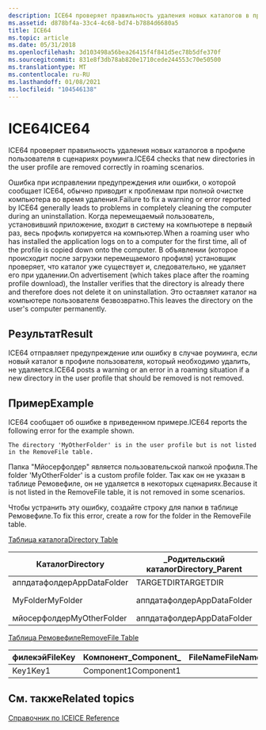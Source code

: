 ```yaml
---
description: ICE64 проверяет правильность удаления новых каталогов в профиле пользователя в сценариях роуминга.
ms.assetid: d878bf4a-33c4-4c68-bd74-b7884d6680a5
title: ICE64
ms.topic: article
ms.date: 05/31/2018
ms.openlocfilehash: 3d103498a56bea26415f4f841d5ec78b5dfe370f
ms.sourcegitcommit: 831e8f3db78ab820e1710cede244553c70e50500
ms.translationtype: MT
ms.contentlocale: ru-RU
ms.lasthandoff: 01/08/2021
ms.locfileid: "104546138"
---
```

# <a name="ice64"></a><span data-ttu-id="f0ba7-103">ICE64</span><span class="sxs-lookup"><span data-stu-id="f0ba7-103">ICE64</span></span>

<span data-ttu-id="f0ba7-104">ICE64 проверяет правильность удаления новых каталогов в профиле пользователя в сценариях роуминга.</span><span class="sxs-lookup"><span data-stu-id="f0ba7-104">ICE64 checks that new directories in the user profile are removed correctly in roaming scenarios.</span></span>

<span data-ttu-id="f0ba7-105">Ошибка при исправлении предупреждения или ошибки, о которой сообщает ICE64, обычно приводит к проблемам при полной очистке компьютера во время удаления.</span><span class="sxs-lookup"><span data-stu-id="f0ba7-105">Failure to fix a warning or error reported by ICE64 generally leads to problems in completely cleaning the computer during an uninstallation.</span></span> <span data-ttu-id="f0ba7-106">Когда перемещаемый пользователь, установивший приложение, входит в систему на компьютере в первый раз, весь профиль копируется на компьютер.</span><span class="sxs-lookup"><span data-stu-id="f0ba7-106">When a roaming user who has installed the application logs on to a computer for the first time, all of the profile is copied down onto the computer.</span></span> <span data-ttu-id="f0ba7-107">В объявлении (которое происходит после загрузки перемещаемого профиля) установщик проверяет, что каталог уже существует и, следовательно, не удаляет его при удалении.</span><span class="sxs-lookup"><span data-stu-id="f0ba7-107">On advertisement (which takes place after the roaming profile download), the Installer verifies that the directory is already there and therefore does not delete it on uninstallation.</span></span> <span data-ttu-id="f0ba7-108">Это оставляет каталог на компьютере пользователя безвозвратно.</span><span class="sxs-lookup"><span data-stu-id="f0ba7-108">This leaves the directory on the user's computer permanently.</span></span>

## <a name="result"></a><span data-ttu-id="f0ba7-109">Результат</span><span class="sxs-lookup"><span data-stu-id="f0ba7-109">Result</span></span>

<span data-ttu-id="f0ba7-110">ICE64 отправляет предупреждение или ошибку в случае роуминга, если новый каталог в профиле пользователя, который необходимо удалить, не удаляется.</span><span class="sxs-lookup"><span data-stu-id="f0ba7-110">ICE64 posts a warning or an error in a roaming situation if a new directory in the user profile that should be removed is not removed.</span></span>

## <a name="example"></a><span data-ttu-id="f0ba7-111">Пример</span><span class="sxs-lookup"><span data-stu-id="f0ba7-111">Example</span></span>

<span data-ttu-id="f0ba7-112">ICE64 сообщает об ошибке в приведенном примере.</span><span class="sxs-lookup"><span data-stu-id="f0ba7-112">ICE64 reports the following error for the example shown.</span></span>

``` syntax
The directory 'MyOtherFolder' is in the user profile but is not listed in the RemoveFile table.
```

<span data-ttu-id="f0ba7-113">Папка "Мйосерфолдер" является пользовательской папкой профиля.</span><span class="sxs-lookup"><span data-stu-id="f0ba7-113">The folder 'MyOtherFolder' is a custom profile folder.</span></span> <span data-ttu-id="f0ba7-114">Так как он не указан в таблице Ремовефиле, он не удаляется в некоторых сценариях.</span><span class="sxs-lookup"><span data-stu-id="f0ba7-114">Because it is not listed in the RemoveFile table, it is not removed in some scenarios.</span></span>

<span data-ttu-id="f0ba7-115">Чтобы устранить эту ошибку, создайте строку для папки в таблице Ремовефиле.</span><span class="sxs-lookup"><span data-stu-id="f0ba7-115">To fix this error, create a row for the folder in the RemoveFile table.</span></span>

[<span data-ttu-id="f0ba7-116">Таблица каталога</span><span class="sxs-lookup"><span data-stu-id="f0ba7-116">Directory Table</span></span>](directory-table.md)



| <span data-ttu-id="f0ba7-117">Каталог</span><span class="sxs-lookup"><span data-stu-id="f0ba7-117">Directory</span></span>     | <span data-ttu-id="f0ba7-118">\_Родительский каталог</span><span class="sxs-lookup"><span data-stu-id="f0ba7-118">Directory\_Parent</span></span> | <span data-ttu-id="f0ba7-119">дефаултдир</span><span class="sxs-lookup"><span data-stu-id="f0ba7-119">DefaultDir</span></span>  |
|---------------|-------------------|-------------|
| <span data-ttu-id="f0ba7-120">аппдатафолдер</span><span class="sxs-lookup"><span data-stu-id="f0ba7-120">AppDataFolder</span></span> | <span data-ttu-id="f0ba7-121">TARGETDIR</span><span class="sxs-lookup"><span data-stu-id="f0ba7-121">TARGETDIR</span></span>         |             |
| <span data-ttu-id="f0ba7-122">MyFolder</span><span class="sxs-lookup"><span data-stu-id="f0ba7-122">MyFolder</span></span>      | <span data-ttu-id="f0ba7-123">аппдатафолдер</span><span class="sxs-lookup"><span data-stu-id="f0ba7-123">AppDataFolder</span></span>     | <span data-ttu-id="f0ba7-124">Папка с подкаталогами</span><span class="sxs-lookup"><span data-stu-id="f0ba7-124">DataFolder</span></span>  |
| <span data-ttu-id="f0ba7-125">мйосерфолдер</span><span class="sxs-lookup"><span data-stu-id="f0ba7-125">MyOtherFolder</span></span> | <span data-ttu-id="f0ba7-126">аппдатафолдер</span><span class="sxs-lookup"><span data-stu-id="f0ba7-126">AppDataFolder</span></span>     | <span data-ttu-id="f0ba7-127">DataFolder2</span><span class="sxs-lookup"><span data-stu-id="f0ba7-127">DataFolder2</span></span> |



 

[<span data-ttu-id="f0ba7-128">Таблица Ремовефиле</span><span class="sxs-lookup"><span data-stu-id="f0ba7-128">RemoveFile Table</span></span>](removefile-table.md)



| <span data-ttu-id="f0ba7-129">филекэй</span><span class="sxs-lookup"><span data-stu-id="f0ba7-129">FileKey</span></span> | <span data-ttu-id="f0ba7-130">Компонент\_</span><span class="sxs-lookup"><span data-stu-id="f0ba7-130">Component\_</span></span> | <span data-ttu-id="f0ba7-131">FileName</span><span class="sxs-lookup"><span data-stu-id="f0ba7-131">FileName</span></span> | <span data-ttu-id="f0ba7-132">дирпроперти</span><span class="sxs-lookup"><span data-stu-id="f0ba7-132">DirProperty</span></span> | <span data-ttu-id="f0ba7-133">InstallMode</span><span class="sxs-lookup"><span data-stu-id="f0ba7-133">InstallMode</span></span> |
|---------|-------------|----------|-------------|-------------|
| <span data-ttu-id="f0ba7-134">Key1</span><span class="sxs-lookup"><span data-stu-id="f0ba7-134">Key1</span></span>    | <span data-ttu-id="f0ba7-135">Component1</span><span class="sxs-lookup"><span data-stu-id="f0ba7-135">Component1</span></span>  |          | <span data-ttu-id="f0ba7-136">MyFolder</span><span class="sxs-lookup"><span data-stu-id="f0ba7-136">MyFolder</span></span>    | <span data-ttu-id="f0ba7-137">2</span><span class="sxs-lookup"><span data-stu-id="f0ba7-137">2</span></span>           |



 

## <a name="related-topics"></a><span data-ttu-id="f0ba7-138">См. также</span><span class="sxs-lookup"><span data-stu-id="f0ba7-138">Related topics</span></span>

<dl> <dt>

[<span data-ttu-id="f0ba7-139">Справочник по ICE</span><span class="sxs-lookup"><span data-stu-id="f0ba7-139">ICE Reference</span></span>](ice-reference.md)
</dt> </dl>

 

 



